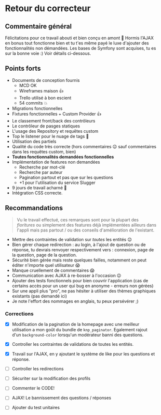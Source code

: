 # Retour du correcteur

## Commentaire général

Félicitations pour ce travail abouti et bien conçu en amont :clap: Hormis l'AJAX en bonus tout fonctionne bien et tu t'es même payé le luxe d'ajouter des fonctionnalités non démandées. Les bases de Symfony sont acquises, tu es sur la bonne voie :) Voir détails ci-dessous.

## Points forts

- Documents de conception fournis
    - MCD OK
    - Wireframes maison :thumbsup:
    - Trello utilisé à bon escient
    - 54 commits :boom:
- Migrations fonctionnelles
- Fixtures fonctionnelles + Custom Provider :thumbsup:
- Le classement front/back des contrôleurs
- Le contrôleur de pasges statiques
- L'usage des Repository et requêtes custom
- Top le listener pour le nuage de tags :clap:
- Utilisation des partiels
- Qualité du code très correcte (hors commentaires :wink: sauf commentaires dans les requêtes custom, bien)
- **Toutes fonctionnalités demandées fonctionnelles**
- Implémentation de features non demandées
    - Recherche par mot-clé
    - Recherche par auteur
    - Pagination partout et pas que sur les questions
    - +1 pour l'utilisation du service Slugger
- 9 jours de travail acharné :muscle:
- Intégration CSS correcte.

## Recommandations

> Vu le travail effectué, ces remarques sont pour la plupart des _fioritures_ ou simplement des features déjà implémentées ailleurs dans l'appli mais pas partout / ou des conseils d'amélioration de l'existant.

- Mettre des contraintes de validation sur _toutes_ les entités :wink:
- Bien gérer chaque redirection : au login, à l'ajout de question ou de réponse, tu devrais renvoyer respectivement vers : connexion, page de la question, page de la question.
- Sécurité bien gérée mais reste quelques failles, notamment on peut éditer n'importe quel utilisateur :scream:
- Manque cruellement de commentaires :scream:
- Communication avec AJAX à re-bosser à l'occasion :wink:
- Ajouter des tests fonctionnels pour bien couvrir l'application (cas de certains accès pour un user qui bug en anonyme - erreurs non gérées)
- Sur une appli plus "pro", ne pas hésiter à utiliser des thèmes graphiques existants (pas demandé ici)
- Je note l'effort des nommages en anglais, tu peux persévérer ;)

### Corrections

- [x] Modification de la pagination de la homepage avec une meilleur utilisation a mon goût du bundle de `knp_paginator`. Egalement rajout d'un `background-color` lorsqu'un modérateur banni des questions.
 
- [x] Controller les contraintes de validations de toutes les entités.
- [x] Travail sur l'AJAX, en y ajoutant le système de like pour les questions et réponse.

- [ ] Controller les redirections
- [ ] Sécuriter sur la modification des profils
- [ ] Commenter le CODE!
- [ ] AJAX! Le bannissement des questions / réponses
- [ ] Ajouter du test unitaires
